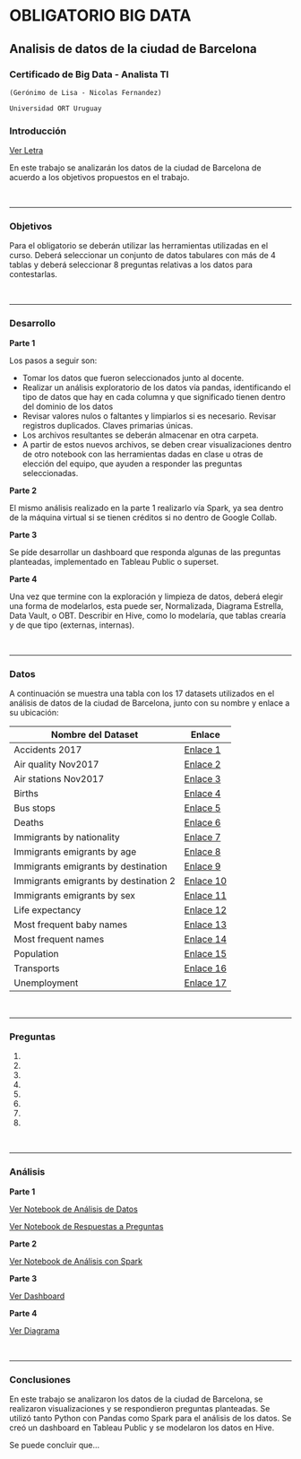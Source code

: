 # OBLIGATORIO BIG DATA

## Analisis de datos de la ciudad de Barcelona

### Certificado de Big Data - Analista TI

`(Gerónimo de Lisa - Nicolas Fernandez)`

`Universidad ORT Uruguay`

### Introducción

[Ver Letra](/Letra%20Obligatorio.pdf)

En este trabajo se analizarán los datos de la ciudad de Barcelona de acuerdo a los objetivos propuestos en el trabajo.

<br />
<hr>

### Objetivos

Para el obligatorio se deberán utilizar las herramientas utilizadas en el curso. Deberá seleccionar un conjunto de datos tabulares con más de 4 tablas y deberá seleccionar 8 preguntas relativas a los datos para contestarlas.

<br />
<hr>

### Desarrollo

**Parte 1**

Los pasos a seguir son:

- Tomar los datos que fueron seleccionados junto al docente.
- Realizar un análisis exploratorio de los datos vía pandas, identificando el tipo de datos que hay en cada columna y que significado tienen dentro del dominio de los datos
- Revisar valores nulos o faltantes y limpiarlos si es necesario. Revisar registros duplicados. Claves primarias únicas.
- Los archivos resultantes se deberán almacenar en otra carpeta.
- A partir de estos nuevos archivos, se deben crear visualizaciones dentro de otro
  notebook con las herramientas dadas en clase u otras de elección del equipo, que ayuden a responder las preguntas seleccionadas.

**Parte 2**

El mismo análisis realizado en la parte 1 realizarlo vía Spark, ya sea dentro de la máquina virtual si se tienen créditos si no dentro de Google Collab.

**Parte 3**

Se píde desarrollar un dashboard que responda algunas de las preguntas planteadas, implementado en Tableau Public o superset.

**Parte 4**

Una vez que termine con la exploración y limpieza de datos, deberá elegir una forma de modelarlos, esta puede ser, Normalizada, Diagrama Estrella, Data Vault, o OBT. Describir en
Hive, como lo modelaría, que tablas crearía y de que tipo (externas, internas).

<br />
<hr>

### Datos

A continuación se muestra una tabla con los 17 datasets utilizados en el análisis de datos de la ciudad de Barcelona, junto con su nombre y enlace a su ubicación:

| Nombre del Dataset                    | Enlace                                                          |
| ------------------------------------- | --------------------------------------------------------------- |
| Accidents 2017                        | [Enlace 1](/datasets/accidents_2017.csv)                        |
| Air quality Nov2017                   | [Enlace 2](/datasets/air_quality_Nov2017.csv)                   |
| Air stations Nov2017                  | [Enlace 3](/datasets/air_stations_Nov2017.csv)                  |
| Births                                | [Enlace 4](/datasets/births.csv)                                |
| Bus stops                             | [Enlace 5](/datasets/bus_stops.csv)                             |
| Deaths                                | [Enlace 6](/datasets/deaths.csv)                                |
| Immigrants by nationality             | [Enlace 7](/datasets/immigrants_by_nationality.csv)             |
| Immigrants emigrants by age           | [Enlace 8](/datasets/immigrants_emigrants_by_age.csv)           |
| Immigrants emigrants by destination   | [Enlace 9](/datasets/immigrants_emigrants_by_destination.csv)   |
| Immigrants emigrants by destination 2 | [Enlace 10](/datasets/immigrants_emigrants_by_destination2.csv) |
| Immigrants emigrants by sex           | [Enlace 11](/datasets/immigrants_emigrants_by_sex.csv)          |
| Life expectancy                       | [Enlace 12](/datasets/life_expectancy.csv)                      |
| Most frequent baby names              | [Enlace 13](/datasets/most_frequent_baby_names.csv)             |
| Most frequent names                   | [Enlace 14](/datasets/most_frequent_names.csv)                  |
| Population                            | [Enlace 15](/datasets/population.csv)                           |
| Transports                            | [Enlace 16](/datasets/transports.csv)                           |
| Unemployment                          | [Enlace 17](/datasets/unemployment.csv)                         |

<br />
<hr>

### Preguntas

1.
2.
3.
4.
5.
6.
7.
8.

<br />
<hr>

### Análisis

**Parte 1**

[Ver Notebook de Análisis de Datos](/analisis/parte1a_analisis_datos.ipynb)

[Ver Notebook de Respuestas a Preguntas](/analisis/parte1b_analisis_preguntas.ipynb)

**Parte 2**

[Ver Notebook de Análisis con Spark](/analisis/Parte%202.ipynb)

**Parte 3**

[Ver Dashboard](https://ubicacion_dashboard)

**Parte 4**

[Ver Diagrama](/analisis/Parte%204.png)

<br />
<hr>

### Conclusiones

En este trabajo se analizaron los datos de la ciudad de Barcelona, se realizaron visualizaciones y se respondieron preguntas planteadas. Se utilizó tanto Python con Pandas como Spark para el análisis de los datos. Se creó un dashboard en Tableau Public y se modelaron los datos en Hive.

Se puede concluir que...
